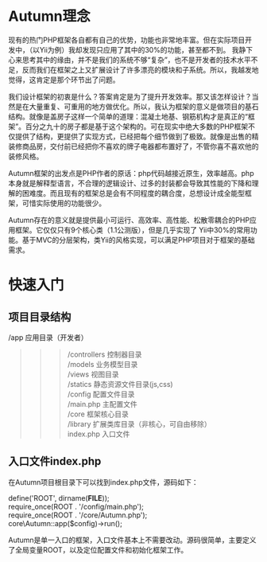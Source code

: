 Autumn理念
======

现有的热门PHP框架各自都有自己的优势，功能也非常地丰富。但在实际项目开发中，（以Yii为例）我却发现只应用了其中的30%的功能，甚至都不到。 我静下心来思考其中的缘由，并不是我们的系统不够“复杂”，也不是开发者的技术水平不足，反而我们在框架之上又扩展设计了许多漂亮的模块和子系统。所以，我越发地觉得，这肯定是那个环节出了问题。

我们设计框架的初衷是什么？答案肯定是为了提升开发效率。那又该怎样设计？当然是在大量重复、可重用的地方做优化。所以，我认为框架的意义是做项目的基石结构。就像是盖房子这样一个简单的道理：混凝土地基、钢筋机构才是真正的“框架”。百分之九十的房子都是基于这个架构的。可在现实中绝大多数的PHP框架不仅提供了结构，更提供了实现方式，已经把每个细节做到了极致。就像是出售的精装修商品房，交付前已经把你不喜欢的牌子电器都布置好了，不管你喜不喜欢他的装修风格。

Autumn框架的出发点是PHP作者的原话：php代码越接近原生，效率越高。php本身就是解释型语言，不合理的逻辑设计、过多的封装都会导致其性能的下降和理解的困难度。而且现有的框架总是会有不同程度的耦合度，总想设计成全能型框架，可惜实际使用的功能很少。

Autumn存在的意义就是提供最小可运行、高效率、高性能、松散零耦合的PHP应用框架。它仅仅只有9个核心类（1.1公测版），但是几乎实现了 Yii中30%的常用功能。基于MVC的分层架构，类Yii的风格实现，可以满足PHP项目对于框架的基础需求。



快速入门
======

项目目录结构
------

/app  应用目录（开发者）<br/>
> > > /controllers  控制器目录<br/>
> > > /models  业务模型目录<br/>
> > > /views  视图目录<br/>
> > > /statics  静态资源文件目录(js,css)<br/>
/config  配置文件目录<br/>
> > > /main.php  主配置文件<br/>
/core  框架核心目录<br/>
/library  扩展类库目录（非核心，可自由移除）<br/>
index.php  入口文件<br/>

入口文件index.php
------

在Autumn项目根目录下可以找到index.php文件，源码如下：

define('ROOT', dirname(__FILE__));<br/>
require_once(ROOT . '/config/main.php');<br/>
require_once(ROOT . '/core/Autumn.php');<br/>
core\Autumn::app($config)->run();<br/>

Autumn是单一入口的框架，入口文件基本上不需要改动。源码很简单，主要定义了全局变量ROOT，以及定位配置文件和初始化框架工作。